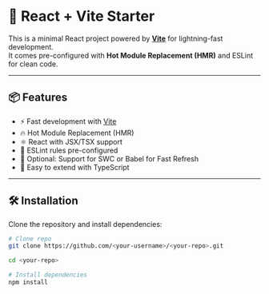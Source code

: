 # 🚀 React + Vite Starter

This is a minimal React project powered by **[Vite](https://vitejs.dev/)** for lightning-fast development.  
It comes pre-configured with **Hot Module Replacement (HMR)** and ESLint for clean code.  

---

## 📦 Features

- ⚡️ Fast development with [Vite](https://vitejs.dev/)
- 🔥 Hot Module Replacement (HMR)
- ⚛️ React with JSX/TSX support
- 🧹 ESLint rules pre-configured
- 🎨 Optional: Support for SWC or Babel for Fast Refresh
- 📄 Easy to extend with TypeScript

---

## 🛠️ Installation

Clone the repository and install dependencies:

```bash
# Clone repo
git clone https://github.com/<your-username>/<your-repo>.git

cd <your-repo>

# Install dependencies
npm install
